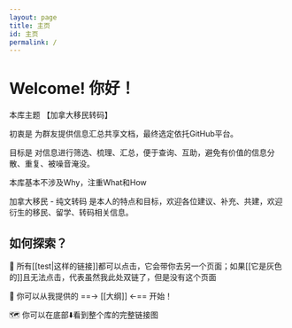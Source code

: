 ```yaml
---
layout: page
title: 主页
id: 主页
permalink: /
---
```


# Welcome! 你好！

本库主题 【加拿大移民转码】 

初衷是 为群友提供信息汇总共享文档，最终选定依托GitHub平台。

目标是 对信息进行筛选、梳理、汇总，便于查询、互助，避免有价值的信息分散、重复、被噪音淹没。

本库基本不涉及Why，注重What和How

加拿大移民 - 纯文转码 是本人的特点和目标，欢迎各位建议、补充、共建，欢迎衍生的移民、留学、转码相关信息。




## 如何探索？

🔗 所有[[test|这样的链接]]都可以点击，它会带你去另一个页面；如果[[它是灰色的]]且无法点击，代表虽然我此处双链了，但是没有这个页面


📍 你可以从我提供的 ==→ [[大纲]] ←== 开始！

🗺️ 你可以在底部⬇️看到整个库的完整链接图
